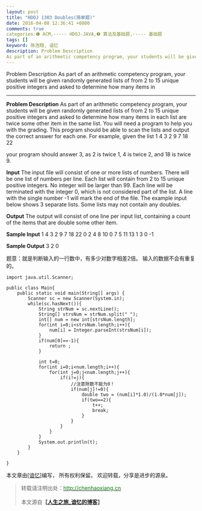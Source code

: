 ```yaml
---
layout: post
title: "HDOJ 1303 Doubles(简单题)"
date: 2016-04-08 12:36:41 +0800
comments: true
categories:❶ ACM,----- HDOJ-JAVA,❺ 算法及基础题,----- 基础题
tags: []
keyword: 陈浩翔, 谙忆
description: Problem Description 
As part of an arithmetic competency program, your students will be given randomly generated lists of from 2 to 15 unique positive integers and asked to determine how many items in 
---
```



Problem Description 
As part of an arithmetic competency program, your students will be given randomly generated lists of from 2 to 15 unique positive integers and asked to determine how many items in
<!-- more -->
----------

**Problem Description**
As part of an arithmetic competency program, your students will be given randomly generated lists of from 2 to 15 unique positive integers and asked to determine how many items in each list are twice some other item in the same list. You will need a program to help you with the grading. This program should be able to scan the lists and output the correct answer for each one. For example, given the list 
1 4 3 2 9 7 18 22

your program should answer 3, as 2 is twice 1, 4 is twice 2, and 18 is twice 9. 

 

**Input**
The input file will consist of one or more lists of numbers. There will be one list of numbers per line. Each list will contain from 2 to 15 unique positive integers. No integer will be larger than 99. Each line will be terminated with the integer 0, which is not considered part of the list. A line with the single number -1 will mark the end of the file. The example input below shows 3 separate lists. Some lists may not contain any doubles.

 

**Output**
The output will consist of one line per input list, containing a count of the items that are double some other item.

 

**Sample Input**
1 4 3 2 9 7 18 22 0
2 4 8 10 0
7 5 11 13 1 3 0
-1 
 

**Sample Output**
3
2
0


题意：就是判断输入的一行数中，有多少对数字相差2倍。
输入的数据不会有重复的。

```
import java.util.Scanner;

public class Main{
	public static void main(String[] args) {
		Scanner sc = new Scanner(System.in);
		while(sc.hasNext()){
			String strNum = sc.nextLine();
			String[] strsNum = strNum.split(" ");
			int[] num = new int[strsNum.length];
			for(int i=0;i<strsNum.length;i++){
				num[i] = Integer.parseInt(strsNum[i]);
			}
			if(num[0]==-1){
				return ;
			}
			
			int t=0;
			for(int i=0;i<num.length;i++){
				for(int j=0;j<num.length;j++){
					if(i!=j){
						//注意除数不能为0！
						if(num[j]!=0){
							double two = (num[i]*1.0)/(1.0*num[j]);
							if(two==2){
							    t++;
						    	break;
						    }
						}
					}
				}
			}
			System.out.println(t);
		}
	}

}

```

本文章由<a href="http://chenhaoxiang.cn/">[谙忆]</a>编写， 所有权利保留。 
欢迎转载，分享是进步的源泉。
<blockquote cite='陈浩翔'>
<p background-color='#D3D3D3'>转载请注明出处：<a href='http://chenhaoxiang.cn'><font color="green">http://chenhaoxiang.cn</font></a><br><br>
本文源自<strong>【<a href='http://chenhaoxiang.cn' target='_blank'>人生之旅_谙忆的博客</a>】</strong></p>
</blockquote>
